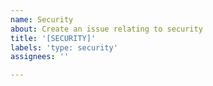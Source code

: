 ```yaml
---
name: Security
about: Create an issue relating to security
title: '[SECURITY]'
labels: 'type: security'
assignees: ''

---
```



